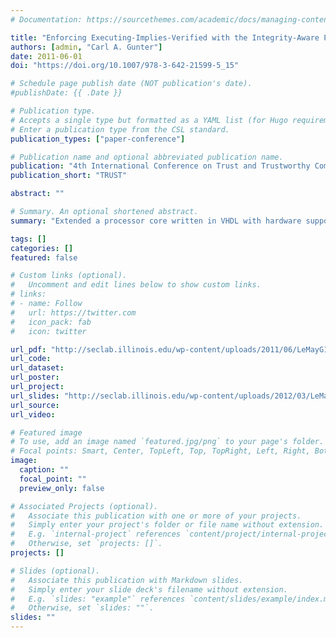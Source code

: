 ```yaml
---
# Documentation: https://sourcethemes.com/academic/docs/managing-content/

title: "Enforcing Executing-Implies-Verified with the Integrity-Aware Processor"
authors: [admin, "Carl A. Gunter"]
date: 2011-06-01
doi: "https://doi.org/10.1007/978-3-642-21599-5_15"

# Schedule page publish date (NOT publication's date).
#publishDate: {{ .Date }}

# Publication type.
# Accepts a single type but formatted as a YAML list (for Hugo requirements).
# Enter a publication type from the CSL standard.
publication_types: ["paper-conference"]

# Publication name and optional abbreviated publication name.
publication: "4th International Conference on Trust and Trustworthy Computing"
publication_short: "TRUST"

abstract: ""

# Summary. An optional shortened abstract.
summary: "Extended a processor core written in VHDL with hardware support for detecting attempts to execute unverified code.  Developed an integrity kernel and network server to enforce code whitelisting using processor extensions.  Evaluated using an FPGA."

tags: []
categories: []
featured: false

# Custom links (optional).
#   Uncomment and edit lines below to show custom links.
# links:
# - name: Follow
#   url: https://twitter.com
#   icon_pack: fab
#   icon: twitter

url_pdf: "http://seclab.illinois.edu/wp-content/uploads/2011/06/LeMayG11-TRUST.pdf"
url_code:
url_dataset:
url_poster:
url_project:
url_slides: "http://seclab.illinois.edu/wp-content/uploads/2012/03/LeMayG11-TRUST.ppt"
url_source:
url_video:

# Featured image
# To use, add an image named `featured.jpg/png` to your page's folder. 
# Focal points: Smart, Center, TopLeft, Top, TopRight, Left, Right, BottomLeft, Bottom, BottomRight.
image:
  caption: ""
  focal_point: ""
  preview_only: false

# Associated Projects (optional).
#   Associate this publication with one or more of your projects.
#   Simply enter your project's folder or file name without extension.
#   E.g. `internal-project` references `content/project/internal-project/index.md`.
#   Otherwise, set `projects: []`.
projects: []

# Slides (optional).
#   Associate this publication with Markdown slides.
#   Simply enter your slide deck's filename without extension.
#   E.g. `slides: "example"` references `content/slides/example/index.md`.
#   Otherwise, set `slides: ""`.
slides: ""
---
```

